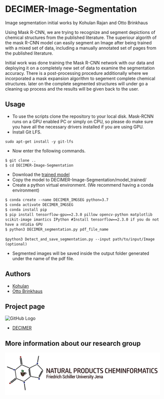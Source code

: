 # DECIMER-Image-Segmentation

Image segmentation initial works by Kohulan Rajan and Otto Brinkhaus

Using Mask R-CNN, we are trying to recognize and segment depictions of chemical structures from the published literature. The superiour algorith of the mask R-CNN model can easily segment an Image after being trained with a mixed set of data, including a manually annotated set of pages from the published literature.

Initial work was done training the Mask R-CNN network with our data and deploying it on a completely new set of data to examine the segmentation accuracy. There is a post-processing procedure additionally where we incorporated a mask expansion algorithm to segement complete chemical structures. later on the complete segmented structures will under go a cleaning up process and the results will be given back to the user. 

## Usage

-  To use the scripts clone the repository to your local disk. Mask-RCNN runs on a GPU enabled PC or simply on CPU, so please do make sure you have all the necessary drivers installed if you are using GPU.
- Install Git LFS.

```
sudo apt-get install -y git-lfs
```
- Now enter the following commands.
```
$ git clone ..
$ cd DECIMER-Image-Segmentation
```
- Download the [trained model](https://storage.cloud.google.com/mrcnn-weights/mask_rcnn_molecule.h5)
- Copy the model to DECIMER-Image-Segmentation/model_trained/
- Create a python virtual environment. (We recommend having a conda environment)
```
$ conda create --name DECIMER_IMGSEG python=3.7
$ conda activate DECIMER_IMGSEG
$ conda install pip
$ pip install tensorflow-gpu==2.3.0 pillow opencv-python matplotlib scikit-image imantics IPython #Install tensorflow==2.3.0 if you do not have a nVidia GPU
$ python3 DECIMER_segmentation.py pdf_file_name 

$python3 Detect_and_save_segmentation.py --input path/to/input/Image (optional)
```
- Segmented images will be saved inside the output folder generated under the name of the pdf file.

## Authors 
- [Kohulan](github.com/Kohulan)
- [Otto Brinkhaus](github.com/OBrink)

## Project page

![GitHub Logo](https://github.com/Kohulan/DECIMER-Image-to-SMILES/blob/master/assets/DECIMER_logo.png?raw=true)

- [DECIMER](https://kohulan.github.io/Decimer-Official-Site/)

## More information about our research group

[![GitHub Logo](https://github.com/Kohulan/DECIMER-Image-to-SMILES/blob/master/assets/CheminfGit.png?raw=true)](https://cheminf.uni-jena.de)
